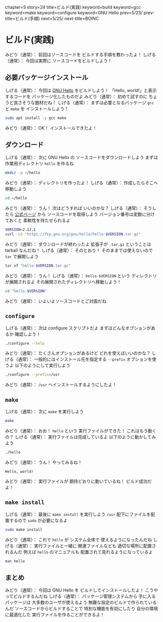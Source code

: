 chapter=5
story=24
title=ビルド(実践)
keyword=build
keyword=gcc
keyword=make
keyword=configure
keyword=GNU Hello
prev=5/23/
prev-title=ビルド(手順)
next=5/25/
next-title=BOINC

# ビルド(実践)

みどり（通常）：
  前回はソースコードを
  ビルドする手順を教わったよ！
しげる（通常）：
  今回は実際に
  ソースコードをビルドしよう！

## 必要パッケージインストール

しげる（通常）：
  今回は [GNU Hello](https://gnu.org/software/hello) をビルドしよう！
  「Hello, world!」と表示するコードを
  パッケージ化したものだよ
みどり（通常）：
  初めて試すのに
  ちょうど良さそうな題材だね！
しげる（通常）：
  まずは必要となるパッケージ
  `gcc` と `make` を
  インストールしよう！

```bash
sudo apt install -y gcc make
```

みどり（通常）：
  OK！
  インストールできたよ！

## ダウンロード

しげる（通常）：
  次に GNU Hello の
  ソースコードをダウンロードしよう
  まずは作業用ディレクトリ `hello` を作るね


```bash
mkdir -p ~/hello
```

みどり（通常）：
  ディレクトリを作ったよ！
しげる（通常）：
  作成したらそこへ移動しよう

```bash
cd ~/hello
```

みどり（通常）：
  うん！
  次はどうすれば
  いいのかな？
しげる（通常）：
  そうしたら [公式ページ](https://ftp.gnu.org/gnu/hello/) から
  ソースコードを取得しよう
  バージョン番号は変数に分けておくと
  柔軟性を持たせられるよ

```bash
VERSION=2.12.1
curl -LO "https://ftp.gnu.org/gnu/hello/hello-$VERSION.tar.gz"
```

みどり（通常）：
  ダウンロードが終わったよ
  拡張子が `.tar.gz` ということは
  tarball なんだね！
しげる（通常）：
  そのとおり！
  そのままでは使えないので
  `tar` で展開しよう

```bash
tar xf "hello-$VERSION.tar.gz"
```

みどり（通常）：
  うん！
しげる（通常）：
  `hello-$VERSION` という
  ディレクトリが展開されるよ
  その展開されたディレクトリへ移動しよう！

```bash
cd "hello-$VERSION"
```

みどり（通常）：
  いよいよソースコードとご対面だね

## `configure`

しげる（通常）：
  次は configure スクリプトだよ
  まずはどんなオプションがあるか
  確認しよう！

```bash
./configure --help
```

みどり（通常）：
  たくさんオプションがあるけど
  どれを使えばいいのかな？
しげる（通常）：
  一般的にはインストール先を指定する
  `--prefix` オプションを使うよ
  以下のようにして実行しよう

```bash
./configure --prefix=/usr
```

みどり（通常）：
  `/usr` へインストールするようにしたよ！

## `make`

しげる（通常）：
  次に `make` を実行しよう

```bash
make
```

みどり（通常）：
  おお！
  `hello` という
  実行ファイルができた！
  これはもう動くの？
しげる（通常）：
  実行ファイルは完成しているよ
  以下のように動かしてみよう

```bash
./hello
```

みどり（通常）：
  うん！
  やってみるね！

```console
Hello, world!
```

みどり（通常）：
  実行ファイルが
  期待どおりに動いているね！
  ビルド成功だよ！

## `make install`

しげる（通常）：
  最後に `make install` を実行しよう
  `/usr` 配下にファイルを配置するので
  `sudo` が必要になるよ

```bash
sudo make install
```

みどり（通常）：
  これで `hello` が
  システム全体で
  使えるようになったんだね
しげる（通常）：
  実行ファイルと一緒に
  関連ファイルなども
  適切な場所に配置されるんだ
  例えば `hello` のマニュアルも
  配置されて見れるようになっているよ

```bash
man hello
```

## まとめ

みどり（通常）：
  今回は GNU Hello を
  ビルドしてインストールしたよ！
  こうやってビルドするんだね
しげる（通常）：
  パッケージ管理システムから
  手に入るパッケージは
  大多数のユーザが使えるよう
  無難な設定のビルドで作られているんだ
  ソースコードからビルドすることで
  特別な機能を有効にしたり
  自分の環境に最適化した
  実行ファイルを作ることができるよ！

